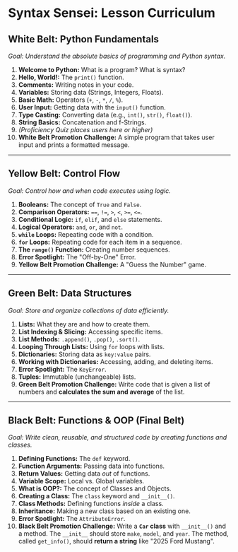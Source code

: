 # Syntax Sensei: Lesson Curriculum

## White Belt: Python Fundamentals
*Goal: Understand the absolute basics of programming and Python syntax.*

1.  **Welcome to Python:** What is a program? What is syntax?
2.  **Hello, World!:** The `print()` function.
3.  **Comments:** Writing notes in your code.
4.  **Variables:** Storing data (Strings, Integers, Floats).
5.  **Basic Math:** Operators (`+`, `-`, `*`, `/`, `%`).
6.  **User Input:** Getting data with the `input()` function.
7.  **Type Casting:** Converting data (e.g., `int()`, `str()`, `float()`).
8.  **String Basics:** Concatenation and f-Strings.
9.  *(Proficiency Quiz places users here or higher)*
10. **White Belt Promotion Challenge:** A simple program that takes user input and prints a formatted message.

---

## Yellow Belt: Control Flow
*Goal: Control *how* and *when* code executes using logic.*

1.  **Booleans:** The concept of `True` and `False`.
2.  **Comparison Operators:** `==`, `!=`, `>`, `<`, `>=`, `<=`.
3.  **Conditional Logic:** `if`, `elif`, and `else` statements.
4.  **Logical Operators:** `and`, `or`, and `not`.
5.  **`while` Loops:** Repeating code with a condition.
6.  **`for` Loops:** Repeating code for each item in a sequence.
7.  **The `range()` Function:** Creating number sequences.
8.  **Error Spotlight:** The "Off-by-One" Error.
9.  **Yellow Belt Promotion Challenge:** A "Guess the Number" game.

---

## Green Belt: Data Structures
*Goal: Store and organize collections of data efficiently.*

1.  **Lists:** What they are and how to create them.
2.  **List Indexing & Slicing:** Accessing specific items.
3.  **List Methods:** `.append()`, `.pop()`, `.sort()`.
4.  **Looping Through Lists:** Using `for` loops with lists.
5.  **Dictionaries:** Storing data as `key:value` pairs.
6.  **Working with Dictionaries:** Accessing, adding, and deleting items.
7.  **Error Spotlight:** The `KeyError`.
8.  **Tuples:** Immutable (unchangeable) lists.
9.  **Green Belt Promotion Challenge:** Write code that is given a list of numbers and **calculates the sum and average** of the list.

---

## Black Belt: Functions & OOP (Final Belt)
*Goal: Write clean, reusable, and structured code by creating functions and classes.*

1.  **Defining Functions:** The `def` keyword.
2.  **Function Arguments:** Passing data into functions.
3.  **Return Values:** Getting data *out* of functions.
4.  **Variable Scope:** Local vs. Global variables.
5.  **What is OOP?:** The concept of Classes and Objects.
6.  **Creating a Class:** The `class` keyword and `__init__()`.
7.  **Class Methods:** Defining functions *inside* a class.
8.  **Inheritance:** Making a new class based on an existing one.
9.  **Error Spotlight:** The `AttributeError`.
10. **Black Belt Promotion Challenge:** Write a **`Car` class** with `__init__()` and a method. The `__init__` should store `make`, `model`, and `year`. The method, called `get_info()`, should **return a string** like "2025 Ford Mustang".
